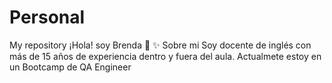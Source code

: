 # Personal
My repository
¡Hola! soy Brenda 🙌
✨ Sobre mi
Soy docente de inglés con más de 15 años de experiencia dentro y fuera del aula. Actualmete estoy en un Bootcamp de QA Engineer 
